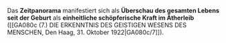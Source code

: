 
Das **Zeitpanorama** manifestiert sich als **Überschau des gesamten Lebens seit der Geburt** als **einheitliche schöpferische Kraft im Ätherleib** ([[GA080c (7.) DIE ERKENNTNIS DES GEISTIGEN WESENS DES MENSCHEN, Den Haag, 31. Oktober 1922|GA080c/7]]).
